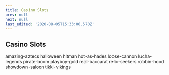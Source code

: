 ```yaml
---
title: Casino Slots
prev: null
next: null
last_edited: '2020-08-05T15:33:06.570Z'
---
```


Casino Slots
------------

amazing-aztecs
halloween
hitman
hot-as-hades
loose-cannon
lucha-legends
pirate-boom
playboy-gold
real-baccarat
relic-seekers
robbin-hood
showdown-saloon
tikki-vikings